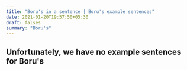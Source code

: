 ```yaml
---
title: "Boru's in a sentence | Boru's example sentences"
date: 2021-01-20T19:57:50+05:30
draft: falses
summary: "Boru's"
---
```

## Unfortunately, we have no example sentences for Boru's                 
